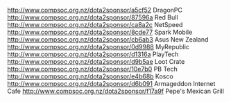 http://www.compsoc.org.nz/dota2sponsor/a5cf52 DragonPC
http://www.compsoc.org.nz/dota2sponsor/87596a Red Bull
http://www.compsoc.org.nz/dota2sponsor/ca8a2c NetSpeed
http://www.compsoc.org.nz/dota2sponsor/8cde77 Spark Mobile
http://www.compsoc.org.nz/dota2sponsor/cb6ab3 Asus New Zealand
http://www.compsoc.org.nz/dota2sponsor/0d9988 MyRepublic
http://www.compsoc.org.nz/dota2sponsor/d1316a PlayTech
http://www.compsoc.org.nz/dota2sponsor/d9b5ae Loot Crate
http://www.compsoc.org.nz/dota2sponsor/10e7b0 PB Tech
http://www.compsoc.org.nz/dota2sponsor/e4b68b Kosco
http://www.compsoc.org.nz/dota2sponsor/d6b091 Armageddon Internet Cafe
http://www.compsoc.org.nz/dota2sponsor/f17a9f Pepe's Mexican Grill
